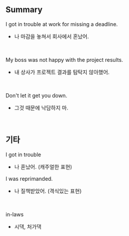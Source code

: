 ## Summary

I got in trouble at work for missing a deadline.
- 나 마감을 놓쳐서 회사에서 혼났어.

<br>

My boss was not happy with the project results.
- 내 상사가 프로젝트 결과를 탐탁지 않아했어.

<br>

Don't let it get you down.
- 그것 때문에 낙담하지 마.

<br>

## 기타

I got in trouble
- 나 혼났어. (캐주얼한 표현)

I was reprimanded.
- 나 질책받았어. (격식있는 표현)

<br>

in-laws
- 시댁, 처가댁
